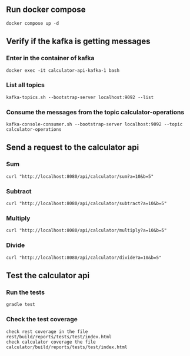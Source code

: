 ## Run docker compose
```
docker compose up -d
```

## Verify if the kafka is getting messages

### Enter in the container of kafka
```
docker exec -it calculator-api-kafka-1 bash
```

### List all topics
```
kafka-topics.sh --bootstrap-server localhost:9092 --list
```

### Consume the messages from the topic calculator-operations
```
kafka-console-consumer.sh --bootstrap-server localhost:9092 --topic calculator-operations
```

## Send a request to the calculator api
### Sum
```
curl "http://localhost:8080/api/calculator/sum?a=10&b=5"
```

### Subtract
```
curl "http://localhost:8080/api/calculator/subtract?a=10&b=5"
```

### Multiply
```
curl "http://localhost:8080/api/calculator/multiply?a=10&b=5"
```

### Divide
```
curl "http://localhost:8080/api/calculator/divide?a=10&b=5"
```


## Test the calculator api
### Run the tests
```
gradle test
```

### Check the test coverage
```
check rest coverage in the file rest/build/reports/tests/test/index.html
check calculator coverage the file calculator/build/reports/tests/test/index.html
```
